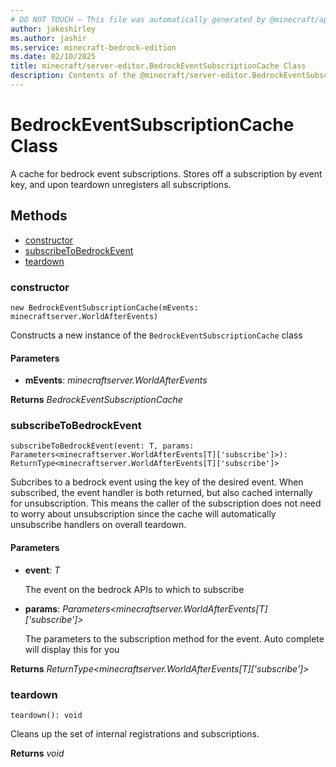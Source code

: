 ```yaml
---
# DO NOT TOUCH — This file was automatically generated by @minecraft/api-docs-generator, to report problems file an issue at https://github.com/Mojang/minecraft-scripting-libraries
author: jakeshirley
ms.author: jashir
ms.service: minecraft-bedrock-edition
ms.date: 02/10/2025
title: minecraft/server-editor.BedrockEventSubscriptionCache Class
description: Contents of the @minecraft/server-editor.BedrockEventSubscriptionCache class.
---
```

# BedrockEventSubscriptionCache Class

A cache for bedrock event subscriptions. Stores off a subscription by event key, and upon teardown unregisters all subscriptions.

## Methods
- [constructor](#(constructor))
- [subscribeToBedrockEvent](#subscribetobedrockevent)
- [teardown](#teardown)

### **constructor**
`
new BedrockEventSubscriptionCache(mEvents: minecraftserver.WorldAfterEvents)
`

Constructs a new instance of the `BedrockEventSubscriptionCache` class

#### **Parameters**
- **mEvents**: *minecraftserver.WorldAfterEvents*

**Returns** *BedrockEventSubscriptionCache*

### **subscribeToBedrockEvent**
`
subscribeToBedrockEvent(event: T, params: Parameters<minecraftserver.WorldAfterEvents[T]['subscribe']>): ReturnType<minecraftserver.WorldAfterEvents[T]['subscribe']>
`

Subcribes to a bedrock event using the key of the desired event. When subscribed, the event handler is both returned, but also cached internally for unsubscription. This means the caller of the subscription does not need to worry about unsubscription since the cache will automatically unsubscribe handlers on overall teardown.

#### **Parameters**
- **event**: *T*
  
  The event on the bedrock APIs to which to subscribe
- **params**: *Parameters<minecraftserver.WorldAfterEvents[T]['subscribe']>*
  
  The parameters to the subscription method for the event. Auto complete will display this for you

**Returns** *ReturnType<minecraftserver.WorldAfterEvents[T]['subscribe']>*

### **teardown**
`
teardown(): void
`

Cleans up the set of internal registrations and subscriptions.

**Returns** *void*
